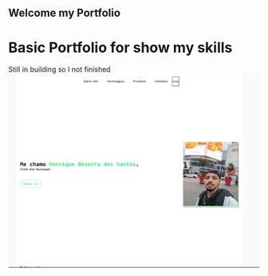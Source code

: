 ## Welcome my Portfolio

# Basic Portfolio for show my skills

Still in building so I not finished
![Preview for the Portfolio](./Captura%20de%20tela.png)
